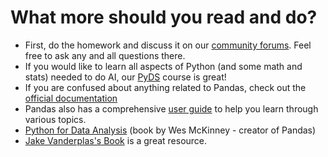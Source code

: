 # What more should you read and do?

- First, do the homework and discuss it on our [community forums](https://discourse.univ.ai). Feel free to ask any and all questions there.
- If you would like to learn all aspects of Python (and some math and stats) needed to do AI, our [PyDS](https://welcome.univ.ai/courses/pyds/) course is great!
- If you are confused about anything related to Pandas, check out the [official documentation](https://pandas.pydata.org/docs/reference/index.html#api)
- Pandas also has a comprehensive [user guide](https://pandas.pydata.org/docs/user_guide/index.html) to help you learn through various topics.
- [Python for Data Analysis](https://www.oreilly.com/library/view/python-for-data/9781491957653/) (book by Wes McKinney - creator of Pandas)
- [Jake Vanderplas's Book](https://jakevdp.github.io/PythonDataScienceHandbook/) is a great resource.
